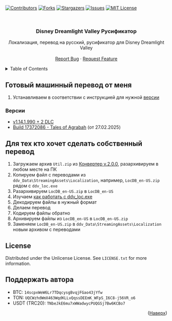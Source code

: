 <a id="readme-top"></a>

[![Contributors][contributors-shield]][contributors-url]
[![Forks][forks-shield]][forks-url]
[![Stargazers][stars-shield]][stars-url]
[![Issues][issues-shield]][issues-url]
[![MIT License][license-shield]][license-url]

<br />
<div align="center">
  <h3 align="center">Disney Dreamlight Valley Русификатор</h3>

  <p align="center">
    Локализация, перевод на русский, русификатор для Disney Dreamlight Valley 
    <br />
    <br />
    <a href="https://github.com/bombibanena/DreamLightValley-Localization/issues/new?labels=bug">Report Bug</a>
    &middot;
    <a href="https://github.com/bombibanena/DreamLightValley-Localization/issues/new?labels=enhancement">Request Feature</a>
  </p>
</div>


<details>
  <summary>Table of Contents</summary>
  <ol>
    <li>
      <a href="#готовый-машинный-перевод-от-меня">Готовый машинный перевод от меня</a>
      <ul>
        <li><a href="#версии">Версии</a></li>
      </ul>
    </li>
    <li>
      <a href="#для-тех-кто-хочет-сделать-собственный-перевод">Для тех кто хочет сделать собственный перевод</a>
    </li>
    <li><a href="#license">License</a></li>
    <li><a href="#поддержать-автора">Поддержать автора</a></li>
  </ol>
</details>

## Готовый машинный перевод от меня

1. Устанавливаем в соответствии с инструкцией для нужной [версии](#версии)

### Версии

- [v1.14.1.990 + 2 DLC](https://github.com/bombibanena/DreamLightValley-Localization/releases/tag/v.2.0.0-v1.14.1.990%2B2DLC)
- [Build 17372086 - Tales of Agrabah](https://github.com/bombibanena/DreamLightValley-Localization/releases/tag/v.1.0.0-Build-17372086) (от 27.02.2025)


## Для тех кто хочет сделать собственный перевод

1. Загружаем архив `Util.zip` из [Конвертер v.2.0.0](https://github.com/bombibanena/DreamLightValley-Localization/releases/tag/v.2.0.0), разархивируем в любом месте на ПК
2. Копируем файл с переводами из `ddv_Data\StreamingAssets\Localization`, например, `LocDB_en-US.zip` рядом с `ddv_loc.exe`
3. Разархивируем `LocDB_en-US.zip` в `LocDB_en-US`
4. Изучаем [как работать с ddv_loc.exe](/apps/util/docs/ddv_loc.exe.md)
5. Декодируем файлы в нужный формат
6. Делаем перевод
7. Кодируем файлы обратно
8. Архивируем файлы из `LocDB_en-US` в `LocDB_en-US.zip`
9. Заменяем `LocDB_en-US.zip` в `ddv_Data\StreamingAssets\Localization` новым архивом с переводами


## License

Distributed under the Unlicense License. See `LICENSE.txt` for more information.


## Поддержать автора

- BTC: `14scpxWeW6Lr7TDqcysgBvqjFGao43jYfw`
- TON: `UQCWzhdWmX463WqdKLLvQqssDEEmK_WFpS_I6C8-j56VR_o6`
- USDT (TRC20): `TNbeJkE6mu7xWWadwycPUQGSj7Bw6KCBo7`

<p align="right">(<a href="#readme-top">Наверх</a>)</p>

[contributors-shield]: https://img.shields.io/github/contributors/bombibanena/DreamLightValley-Localization.svg?style=for-the-badge
[contributors-url]: https://github.com/bombibanena/DreamLightValley-Localization/graphs/contributors
[forks-shield]: https://img.shields.io/github/forks/bombibanena/DreamLightValley-Localization.svg?style=for-the-badge
[forks-url]: https://github.com/bombibanena/DreamLightValley-Localization/network/members
[stars-shield]: https://img.shields.io/github/stars/bombibanena/DreamLightValley-Localization.svg?style=for-the-badge
[stars-url]: https://github.com/bombibanena/DreamLightValley-Localization/stargazers
[issues-shield]: https://img.shields.io/github/issues/bombibanena/DreamLightValley-Localization.svg?style=for-the-badge
[issues-url]: https://github.com/bombibanena/DreamLightValley-Localization/issues
[license-shield]: https://img.shields.io/github/license/bombibanena/DreamLightValley-Localization.svg?style=for-the-badge
[license-url]: https://github.com/bombibanena/DreamLightValley-Localization/blob/master/LICENSE.txt


